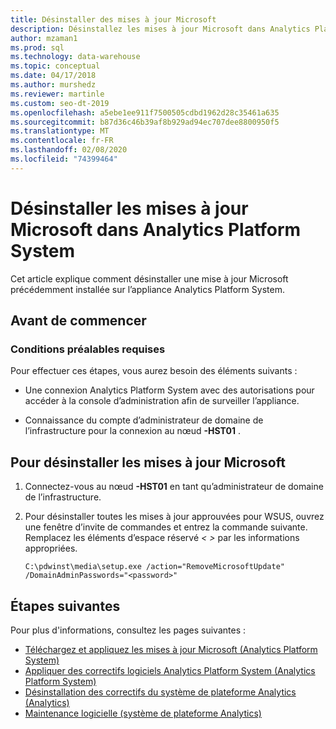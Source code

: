 ```yaml
---
title: Désinstaller des mises à jour Microsoft
description: Désinstallez les mises à jour Microsoft dans Analytics Platform System (APS).
author: mzaman1
ms.prod: sql
ms.technology: data-warehouse
ms.topic: conceptual
ms.date: 04/17/2018
ms.author: murshedz
ms.reviewer: martinle
ms.custom: seo-dt-2019
ms.openlocfilehash: a5ebe1ee911f7500505cdbd1962d28c35461a635
ms.sourcegitcommit: b87d36c46b39af8b929ad94ec707dee8800950f5
ms.translationtype: MT
ms.contentlocale: fr-FR
ms.lasthandoff: 02/08/2020
ms.locfileid: "74399464"
---
```

# <a name="uninstall-microsoft-updates-in-analytics-platform-system"></a>Désinstaller les mises à jour Microsoft dans Analytics Platform System
Cet article explique comment désinstaller une mise à jour Microsoft précédemment installée sur l’appliance Analytics Platform System.  
  
## <a name="before-you-begin"></a>Avant de commencer  
  
### <a name="prerequisites"></a>Conditions préalables requises  
Pour effectuer ces étapes, vous aurez besoin des éléments suivants :  
  
-   Une connexion Analytics Platform System avec des autorisations pour accéder à la console d’administration afin de surveiller l’appliance.  
  
-   Connaissance du compte d’administrateur de domaine de l’infrastructure pour la <em> <Fabric Domain> </em>connexion au nœud **-HST01** .  
  
## <a name="HowToUninstallMSFT"></a>Pour désinstaller les mises à jour Microsoft  
  
1.  Connectez-vous au <em> <Fabric Domain> </em>nœud **-HST01** en tant qu’administrateur de domaine de l’infrastructure.  
  
2.  Pour désinstaller toutes les mises à jour approuvées pour WSUS, ouvrez une fenêtre d’invite de commandes et entrez la commande suivante. Remplacez les éléments d’espace réservé *<  >* par les informations appropriées.  
  
    ```  
    C:\pdwinst\media\setup.exe /action="RemoveMicrosoftUpdate" /DomainAdminPasswords="<password>"  
    ```  
  
## <a name="next-steps"></a>Étapes suivantes
Pour plus d'informations, consultez les pages suivantes :
- [Téléchargez et appliquez les mises à jour Microsoft &#40;Analytics Platform System&#41;](download-and-apply-microsoft-updates.md) 
- [Appliquer des correctifs logiciels Analytics Platform System &#40;Analytics Platform System&#41;](apply-analytics-platform-system-hotfixes.md)  
- [Désinstallation des correctifs du système de plateforme Analytics &#40;Analytics&#41;](uninstall-analytics-platform-system-hotfixes.md)  
- [Maintenance logicielle &#40;système de plateforme Analytics&#41;](software-servicing.md)  
  
